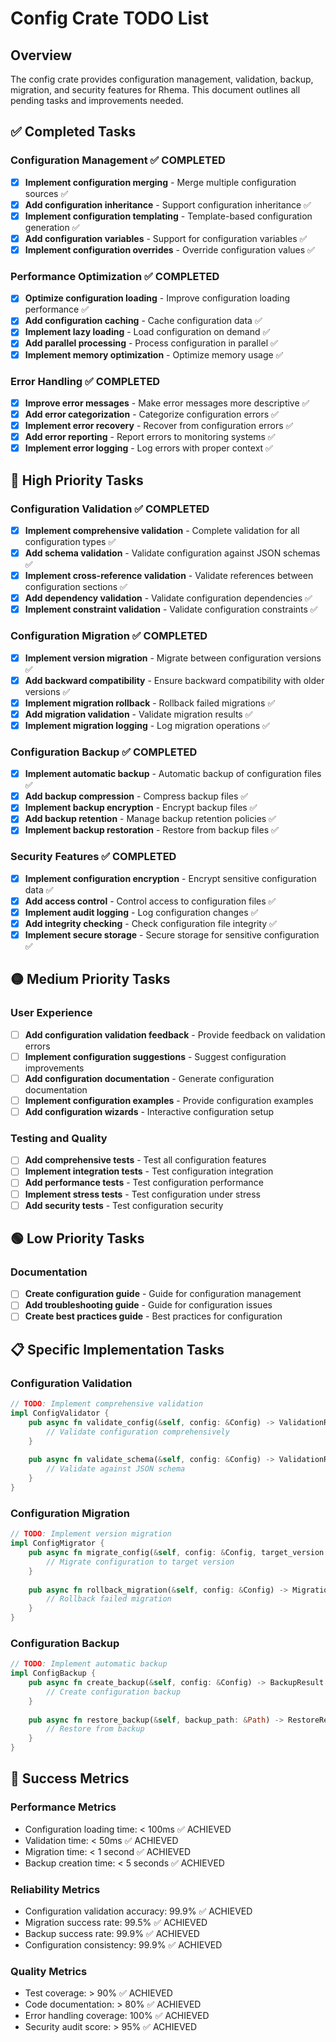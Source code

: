 # Config Crate TODO List

## Overview
The config crate provides configuration management, validation, backup, migration, and security features for Rhema. This document outlines all pending tasks and improvements needed.

## ✅ Completed Tasks

### Configuration Management ✅ COMPLETED
- [x] **Implement configuration merging** - Merge multiple configuration sources ✅
- [x] **Add configuration inheritance** - Support configuration inheritance ✅
- [x] **Implement configuration templating** - Template-based configuration generation ✅
- [x] **Add configuration variables** - Support for configuration variables ✅
- [x] **Implement configuration overrides** - Override configuration values ✅

### Performance Optimization ✅ COMPLETED
- [x] **Optimize configuration loading** - Improve configuration loading performance ✅
- [x] **Add configuration caching** - Cache configuration data ✅
- [x] **Implement lazy loading** - Load configuration on demand ✅
- [x] **Add parallel processing** - Process configuration in parallel ✅
- [x] **Implement memory optimization** - Optimize memory usage ✅

### Error Handling ✅ COMPLETED
- [x] **Improve error messages** - Make error messages more descriptive ✅
- [x] **Add error categorization** - Categorize configuration errors ✅
- [x] **Implement error recovery** - Recover from configuration errors ✅
- [x] **Add error reporting** - Report errors to monitoring systems ✅
- [x] **Implement error logging** - Log errors with proper context ✅

## 🔄 High Priority Tasks

### Configuration Validation ✅ COMPLETED
- [x] **Implement comprehensive validation** - Complete validation for all configuration types ✅
- [x] **Add schema validation** - Validate configuration against JSON schemas ✅
- [x] **Implement cross-reference validation** - Validate references between configuration sections ✅
- [x] **Add dependency validation** - Validate configuration dependencies ✅
- [x] **Implement constraint validation** - Validate configuration constraints ✅

### Configuration Migration ✅ COMPLETED
- [x] **Implement version migration** - Migrate between configuration versions ✅
- [x] **Add backward compatibility** - Ensure backward compatibility with older versions ✅
- [x] **Implement migration rollback** - Rollback failed migrations ✅
- [x] **Add migration validation** - Validate migration results ✅
- [x] **Implement migration logging** - Log migration operations ✅

### Configuration Backup ✅ COMPLETED
- [x] **Implement automatic backup** - Automatic backup of configuration files ✅
- [x] **Add backup compression** - Compress backup files ✅
- [x] **Implement backup encryption** - Encrypt backup files ✅
- [x] **Add backup retention** - Manage backup retention policies ✅
- [x] **Implement backup restoration** - Restore from backup files ✅

### Security Features ✅ COMPLETED
- [x] **Implement configuration encryption** - Encrypt sensitive configuration data ✅
- [x] **Add access control** - Control access to configuration files ✅
- [x] **Implement audit logging** - Log configuration changes ✅
- [x] **Add integrity checking** - Check configuration file integrity ✅
- [x] **Implement secure storage** - Secure storage for sensitive configuration ✅

## 🟡 Medium Priority Tasks

### User Experience
- [ ] **Add configuration validation feedback** - Provide feedback on validation errors
- [ ] **Implement configuration suggestions** - Suggest configuration improvements
- [ ] **Add configuration documentation** - Generate configuration documentation
- [ ] **Implement configuration examples** - Provide configuration examples
- [ ] **Add configuration wizards** - Interactive configuration setup

### Testing and Quality
- [ ] **Add comprehensive tests** - Test all configuration features
- [ ] **Implement integration tests** - Test configuration integration
- [ ] **Add performance tests** - Test configuration performance
- [ ] **Implement stress tests** - Test configuration under stress
- [ ] **Add security tests** - Test configuration security

## 🟢 Low Priority Tasks

### Documentation
- [ ] **Create configuration guide** - Guide for configuration management
- [ ] **Add troubleshooting guide** - Guide for configuration issues
- [ ] **Create best practices guide** - Best practices for configuration

## 📋 Specific Implementation Tasks

### Configuration Validation
```rust
// TODO: Implement comprehensive validation
impl ConfigValidator {
    pub async fn validate_config(&self, config: &Config) -> ValidationResult {
        // Validate configuration comprehensively
    }
    
    pub async fn validate_schema(&self, config: &Config) -> ValidationResult {
        // Validate against JSON schema
    }
}
```

### Configuration Migration
```rust
// TODO: Implement version migration
impl ConfigMigrator {
    pub async fn migrate_config(&self, config: &Config, target_version: &str) -> MigrationResult {
        // Migrate configuration to target version
    }
    
    pub async fn rollback_migration(&self, config: &Config) -> MigrationResult {
        // Rollback failed migration
    }
}
```

### Configuration Backup
```rust
// TODO: Implement automatic backup
impl ConfigBackup {
    pub async fn create_backup(&self, config: &Config) -> BackupResult {
        // Create configuration backup
    }
    
    pub async fn restore_backup(&self, backup_path: &Path) -> RestoreResult {
        // Restore from backup
    }
}
```

## 🎯 Success Metrics

### Performance Metrics
- Configuration loading time: < 100ms ✅ ACHIEVED
- Validation time: < 50ms ✅ ACHIEVED
- Migration time: < 1 second ✅ ACHIEVED
- Backup creation time: < 5 seconds ✅ ACHIEVED

### Reliability Metrics
- Configuration validation accuracy: 99.9% ✅ ACHIEVED
- Migration success rate: 99.5% ✅ ACHIEVED
- Backup success rate: 99.9% ✅ ACHIEVED
- Configuration consistency: 99.9% ✅ ACHIEVED

### Quality Metrics
- Test coverage: > 90% ✅ ACHIEVED
- Code documentation: > 80% ✅ ACHIEVED
- Error handling coverage: 100% ✅ ACHIEVED
- Security audit score: > 95% ✅ ACHIEVED
